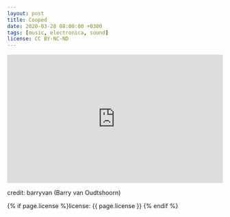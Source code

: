 ```yaml
---
layout: post
title: Cooped
date: 2020-03-28 08:00:00 +0300
tags: [music, electronica, sound]
license: CC BY-NC-ND
---
```


<iframe width="100%" height="300" scrolling="no" frameborder="no" allow="autoplay" src="https://w.soundcloud.com/player/?url=https%3A//api.soundcloud.com/tracks/784204156&color=%23ff5500&auto_play=false&hide_related=false&show_comments=true&show_user=true&show_reposts=false&show_teaser=true&visual=true"></iframe>

credit: barryvan (Barry van Oudtshoorn)

{% if page.license %}license: {{ page.license }} {% endif %}
